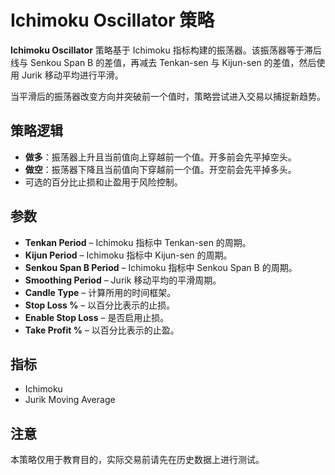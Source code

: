 # Ichimoku Oscillator 策略

**Ichimoku Oscillator** 策略基于 Ichimoku 指标构建的振荡器。该振荡器等于滞后线与 Senkou Span B 的差值，再减去 Tenkan-sen 与 Kijun-sen 的差值，然后使用 Jurik 移动平均进行平滑。

当平滑后的振荡器改变方向并突破前一个值时，策略尝试进入交易以捕捉新趋势。

## 策略逻辑
- **做多**：振荡器上升且当前值向上穿越前一个值。开多前会先平掉空头。
- **做空**：振荡器下降且当前值向下穿越前一个值。开空前会先平掉多头。
- 可选的百分比止损和止盈用于风险控制。

## 参数
- **Tenkan Period** – Ichimoku 指标中 Tenkan-sen 的周期。
- **Kijun Period** – Ichimoku 指标中 Kijun-sen 的周期。
- **Senkou Span B Period** – Ichimoku 指标中 Senkou Span B 的周期。
- **Smoothing Period** – Jurik 移动平均的平滑周期。
- **Candle Type** – 计算所用的时间框架。
- **Stop Loss %** – 以百分比表示的止损。
- **Enable Stop Loss** – 是否启用止损。
- **Take Profit %** – 以百分比表示的止盈。

## 指标
- Ichimoku
- Jurik Moving Average

## 注意
本策略仅用于教育目的，实际交易前请先在历史数据上进行测试。
